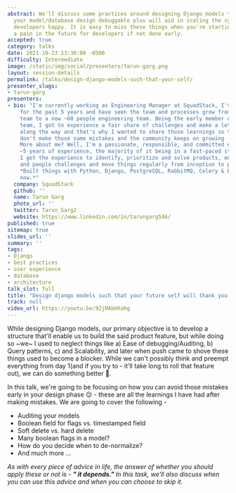 ```yaml
---
abstract: We'll discuss some practices around designing Django models that'll make
  your model/database design debuggable plus will aid in scaling the system up & keep
  developers happy. It is easy to miss these things when you're starting but can become
  a pain in the future for developers if not done early.
accepted: true
category: talks
date: 2021-10-23 13:30:00 -0500
difficulty: Intermediate
image: /static/img/social/presenters/tarun-garg.png
layout: session-details
permalink: /talks/design-django-models-such-that-your-self/
presenter_slugs:
- tarun-garg
presenters:
- bio: "I'm currently working as Engineering Manager at SquadStack, I've been here
    for the past 5 years and have seen the team and processes grow from 3 member engineering
    team to a now ~60 people engineering team. Being the early member of the engineering
    team, I got to experience a fair share of challenges and make a lot of mistakes
    along the way and that's why I wanted to share those learnings so that other people
    don't make those same mistakes and the community keeps on growing :D.\r\n\r\n-
    More about me? Well, I'm a passionate, responsible, and committed engineer with
    ~5 years of experience, the majority of it being in a fast-paced startup, where
    I got the experience to identify, prioritize and solve products, engineering,
    and people challenges and move things regularly from inception to production.
    *Built things with Python, Django, PostgreSQL, RabbitMQ, Celery & Empathy till
    now.*"
  company: SquadStack
  github: ''
  name: Tarun Garg
  photo_url: ''
  twitter: Tarun_Garg2
  website: https://www.linkedin.com/in/tarungarg546/
published: true
sitemap: true
slides_url: ''
summary: ''
tags:
- Django
- best practices
- user experience
- database
- architecture
talk_slot: full
title: "Design django models such that your future self will thank you \U0001F44B"
track: null
video_url: https://youtu.be/92jMAbHXahg
---
```


While designing Django models, our primary objective is to develop a structure that'll enable us to build the said product feature, but while doing so ~we~ I used to neglect things like a) Ease of debugging/Auditing, b) Query patterns, c) and Scalability, and later when push came to shove these things used to become a blocker. While we can't possibly think and preempt everything from day 1(and if you try to - it'll take long to roll that feature out), we can do something better 🤔.

In this talk, we're going to be focusing on how you can avoid those mistakes early in your design phase 😌 - these are all the learnings I have had after making mistakes. We are going to cover the following - 

- Auditing your models
- Boolean field for flags vs. timestamped field
- Soft delete vs. hard delete
- Many boolean flags in a model? 
- How do you decide when to de-normalize?
- And much more ...

 *As with every piece of advice in life, the answer of whether you should apply these or not is - **" it depends."** In this task, we'll also discuss when you can use this advice and when you can choose to skip it.*
